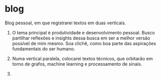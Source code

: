 # blog

Blog pessoal, em que registrarei textos em duas verticais.

1. O tema principal é produtividade e desenvolvimento pessoal. Busco partilhar reflexões e insights dessa busca em ser a melhor versão possível de mim mesmo. Soa clichê, como boa parte das aspirações fundamentais do ser humano.

2. Numa vertical paralela, colocarei textos técnicos, que orbitarão em torno de grafos, machine learning e processamento de sinais.
3. 
